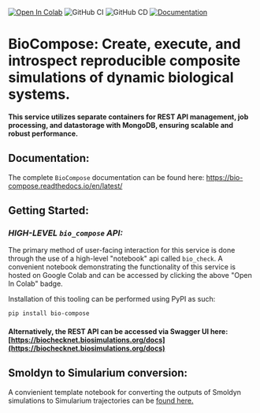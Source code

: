 [![Open In Colab](https://colab.research.google.com/assets/colab-badge.svg)](https://colab.research.google.com/drive/1bVtTmbMLnfFBv44rPwmBFsHvpX7woDWn?usp=sharing)
![GitHub CI](https://github.com/biosimulators/bio-compose/actions/workflows/ci.yaml/badge.svg)
![GitHub CD](https://github.com/biosimulators/bio-compose/actions/workflows/cd.yaml/badge.svg)
[![Documentation](https://readthedocs.org/projects/bio-compose/badge/?version=latest)](https://bio-compose.readthedocs.io/en/latest/)

# **BioCompose**: Create, execute, and introspect reproducible composite simulations of dynamic biological systems.
#### __This service utilizes separate containers for REST API management, job processing, and datastorage with MongoDB, ensuring scalable and robust performance.__

## **Documentation**: 

The complete `BioCompose` documentation can be found here: https://bio-compose.readthedocs.io/en/latest/

## **Getting Started**:

### _HIGH-LEVEL `bio_compose` API:_

The primary method of user-facing interaction for this service is done through the use of a high-level "notebook" api called `bio_check`. 
A convenient notebook demonstrating the functionality of this service is hosted on Google Colab and can be accessed by clicking the above "Open In Colab" badge.

Installation of this tooling can be performed using PyPI as such:

```bash
pip install bio-compose
```

#### Alternatively, **the REST API can be accessed via Swagger UI here: [https://biochecknet.biosimulations.org/docs](https://biochecknet.biosimulations.org/docs)**

## Smoldyn to Simularium conversion:

A convienient template notebook for converting the outputs of Smoldyn simulations to Simularium trajectories can be
[found here.](https://colab.research.google.com/drive/17uMMRq3L3KqRIXnezahM6TtOtJYK8Cu6#scrollTo=6n5Wf58hthFm)
